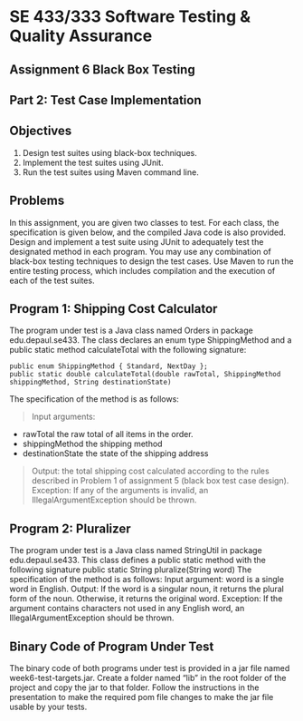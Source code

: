 # SE 433/333 Software Testing & Quality Assurance
## Assignment 6 Black Box Testing
## Part 2: Test Case Implementation
## Objectives
1. Design test suites using black-box techniques.
2. Implement the test suites using JUnit.
3. Run the test suites using Maven command line.
## Problems
In this assignment, you are given two classes to test. For each class, the
specification is given below, and the compiled Java code is also provided.
Design and implement a test suite using JUnit to adequately test the
designated method in each program. You may use any combination of
black-box testing techniques to design the test cases. Use Maven to run
the entire testing process, which includes compilation and the execution of
each of the test suites.
## Program 1: Shipping Cost Calculator
The program under test is a Java class named Orders in package
edu.depaul.se433. The class declares an enum type ShippingMethod and a
public static method calculateTotal with the following signature:
```
public enum ShippingMethod { Standard, NextDay };
public static double calculateTotal(double rawTotal, ShippingMethod shippingMethod, String destinationState)
```
The specification of the method is as follows:
> Input arguments:
* rawTotal the raw total of all items in the order.
* shippingMethod the shipping method
* destinationState the state of the shipping address
> Output: the total shipping cost calculated according to the rules described in Problem 1 of assignment 5 (black box test case
design).
> Exception: If any of the arguments is invalid, an IllegalArgumentException should be thrown.
## Program 2: Pluralizer
The program under test is a Java class named StringUtil in package
edu.depaul.se433. This class defines a public static method with the
following signature
public static String pluralize(String word)
The specification of the method is as follows:
Input argument: word is a single word in English.
Output: If the word is a singular noun, it returns the plural form of
the noun. Otherwise, it returns the original word.
Exception: If the argument contains characters not used in any
English word, an IllegalArgumentException should be
thrown.
## Binary Code of Program Under Test
The binary code of both programs under test is provided in a jar file
named week6-test-targets.jar. Create a folder named “lib” in the root folder
of the project and copy the jar to that folder.
Follow the instructions in the presentation to make the required pom file
changes to make the jar file usable by your tests.
